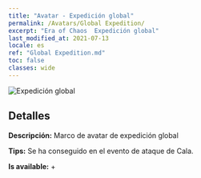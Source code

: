 ```yaml
---
title: "Avatar - Expedición global"
permalink: /Avatars/Global Expedition/
excerpt: "Era of Chaos  Expedición global"
last_modified_at: 2021-07-13
locale: es
ref: "Global Expedition.md"
toc: false
classes: wide
---
```

 ![Expedición global](/images/a/avatarFrame_201.png)

## Detalles

 **Descripción:** Marco de avatar de expedición global 

 **Tips:** Se ha conseguido en el evento de ataque de Cala. 

 **Is available:**  + 

